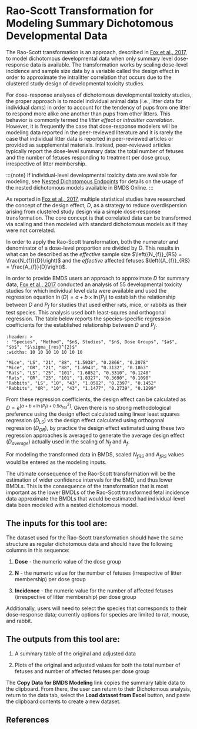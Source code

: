 # Rao-Scott Transformation for Modeling Summary Dichotomous Developmental Data

The Rao-Scott transformation is an approach, described in [Fox et al., 2017](https://hero.epa.gov/hero/index.cfm/reference/details/reference_id/3392386), to model dichotomous developmental data when only summary level dose-response data is available.  The transformation works by scaling dose-level incidence and sample size data by a variable called the design effect in order to approximate the intralitter correlation that occurs due to the clustered study design of developmental toxicity studies.

For dose-response analyses of dichotomous developmental toxicity studies, the proper approach is to model individual animal data (i.e., litter data for individual dams) in order to account for the tendency of pups from one litter to respond more alike one another than pups from other litters.  This behavior is commonly termed the *litter effect* or *intralitter correlation*. However, it is frequently the case that dose-response modelers will be modeling data reported in the peer-reviewed literature and it is rarely the case that individual litter data is reported in peer-reviewed articles or provided as supplemental materials.  Instead, peer-reviewed articles typically report the dose-level summary data: the total number of fetuses and the number of fetuses responding to treatment per dose group, irrespective of litter membership. 

:::{note}
If individual-level developmental toxicity data are available for modeling, see [Nested Dichotomous Endpoints](./nested-dichotomous.md#nested-dichotomous-endpoints) for details on the usage of the nested dichotomous models available in BMDS Online.
::: 

As reported in [Fox et al., 2017](https://hero.epa.gov/hero/index.cfm/reference/details/reference_id/3392386), multiple statistical studies have researched the concept of the design effect, $D$, as a strategy to reduce overdispersion arising from clustered study design via a simple dose-response transformation. The core concept is that correlated data can be transformed via scaling and then modeled with standard dichotomous models as if they were not correlated.  

In order to apply the Rao-Scott transformation, both the numerator and denominator of a dose-level proportion are divided by $D$.  This results in what can be described as the *effective* sample size $\left({N_{f}}_{RS} = \frac{N_{f}}{D}\right)$ and the *effective* affected fetuses $\left({A_{f}}_{RS} = \frac{A_{f}}{D}\right)$. 

In order to provide BMDS users an approach to approximate $D$ for summary data, [Fox et al., 2017](https://hero.epa.gov/hero/index.cfm/reference/details/reference_id/3392386) conducted an analysis of 55 developmental toxicity studies for which individual level data were available and used the regression equation $\ln(D) = a + b \times\ln(P_{f})$ to establish the relationship between $D$ and $P_{f}$ for studies that used either rats, mice, or rabbits as their test species.  This analysis used both least-squres and orthogonal regression.  The table below reports the species-specific regression coefficients for the established relationship between $D$ and $P_{f}$.

```{csv-table} Linear Least Squares (LS) and Orthogonal Regression (OR) Estimates by Species
:header: > 
: "Species", "Method", "$n$, Studies", "$n$, Dose Groups", "$a$", "$b$", "$\sigma_{res}^{2}$"
:widths: 10 10 10 10 10 10 10

"Mice", "LS", "21", "88", "1.5938", "0.2866", "0.2078"
"Mice", "OR", "21", "88", "1.6943", "0.3132", "0.1863"
"Rats", "LS", "25", "101", "1.6852", "0.3310", "0.1248"
"Rats", "OR", "25", "101", "1.8327", "0.3690", "0.1090"
"Rabbits", "LS", "10", "43", "1.0582", "0.2397", "0.1452"
"Rabbits", "OR", "10", "43", "1.1477", "0.2739", "0.1299"
```

From these regression coefficients, the design effect can be calculated as $D = e^{\left\lbrack a + b \times \ln(P_{f})+0.5\sigma_{res}^{2} \right\rbrack}$. Given there is no strong methodological preference using the design effect calculated using linear least squares regression ($D_{LS}$) vs the design effect calculated using orthogonal regression ($D_{OR}$), by practice the design effect estimated using these two regression approaches is averaged to generate the average design effect ($D_{average}$) actually used in the scaling of $N_{f}$ and $A_{f}$. 

For modeling the transformed data in BMDS, scaled ${N_{f}}_{RS}$ and ${A_{f}}_{RS}$ values would be entered as the modeling inputs. 

The ultimate consequence of the Rao-Scott transformation will be the estimation of wider confidence intervals for the BMD, and thus lower BMDLs. This is the consequence of the transformation that is most important as the lower BMDLs of the Rao-Scott transformed fetal incidence data approximate the BMDLs that would be estimated had individual-level data been modeled with a nested dichotomous model.  

## The inputs for this tool are:

The dataset used for the Rao-Scott transformation should have the same structure as regular dichotomous data and should have the following columns in this sequence:

1. **Dose** - the numeric value of the dose group

2. **N** - the numeric value for the number of fetuses (irrespective of litter membership) per dose group

3. **Incidence** - the numeric value for the number of affected fetuses (irrespective of litter membership) per dose group

Additionally, users will need to select the species that corresponds to their dose-response data; currently options for species are limited to rat, mouse, and rabbit.

## The outputs from this tool are:

1. A summary table of the original and adjusted data 

2. Plots of the original and adjusted values for both the total number of fetuses and number of affected fetuses per dose group

The **Copy Data for BMDS Modeling** link copies the summary table data to the clipboard.  From there, the user can return to their Dichotomous analysis, return to the data tab, select the **Load dataset from Excel**
button, and paste the clipboard contents to create a new dataset. 

## References